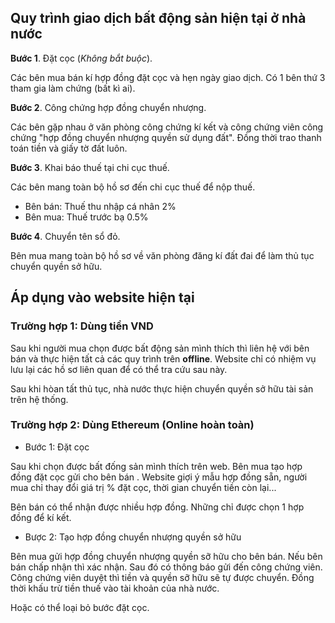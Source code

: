 ## Quy trình giao dịch bất động sản hiện tại ở nhà nước

<b>Bước 1</b>. Đặt cọc (<i>Không bắt buộc</i>).

Các bên mua bán kí hợp đồng đặt cọc và hẹn ngày giao dịch. Có 1 bên thứ 3 tham gia làm chứng (bất kì ai).

<b>Bước 2</b>. Công chứng hợp đồng chuyển nhượng.

Các bên gặp nhau ở văn phòng công chứng kí kết và công chứng viên công chứng "hợp đồng chuyển nhượng quyền sử dụng đất". Đồng thời trao thanh toán tiền và giấy tờ đất luôn.

<b>Bước 3</b>. Khai báo thuế tại chi cục thuế.

Các bên mang toàn bộ hồ sơ đến chi cục thuế để nộp thuế.

- Bên bán: Thuế thu nhập cá nhân 2%
- Bên mua: Thuế trước bạ 0.5%

<b>Bước 4</b>. Chuyển tên sổ đỏ.

Bên mua mang toàn bộ hồ sơ về văn phòng đăng kí đất đai để làm thủ tục chuyển quyền sở hữu.



## Áp dụng vào website hiện tại

### Trường hợp 1: Dùng tiền VND

Sau khi người mua chọn được bất động sản mình thích thì liên hệ với bên bán và thực hiện tất cả các quy trình trên <b>offline</b>. Website chỉ có nhiệm vụ lưu lại các hồ sơ liên quan để có thể tra cứu sau này.

Sau khi hòan tất thủ tục, nhà nước thực hiện chuyển quyền sở hữu tài sản trên hệ thống.

### Trường hợp 2: Dùng Ethereum (Online hoàn toàn)

- Bước 1: Đặt cọc

Sau khi chọn được bất đống sản mình thích trên web. Bên mua tạo hợp đồng đặt cọc gửi cho bên bán . Website giợi ý mẫu hợp đồng sẵn, người mua chỉ thay đổi giá trị % đặt cọc, thời gian chuyển tiền còn lại...

Bên bán có thể nhận được nhiều hợp đồng. Những chỉ được chọn 1 hợp đồng để kí kết.

- Bược 2: Tạo hợp đồng chuyển nhượng quyền sở hữu

Bên mua gửi hợp đồng chuyển nhượng quyền sỡ hữu cho bên bán. Nếu bên bán chấp nhận thì xác nhận. Sau đó có thông báo gửi đến công chứng viên. Công chứng viên duyệt thì tiền và quyền sỡ hữu sẽ tự được chuyển. Đồng thời khấu trừ tiền thuế vào tài khoản của nhà nước.

Hoặc có thể loại bỏ bước đặt cọc.
